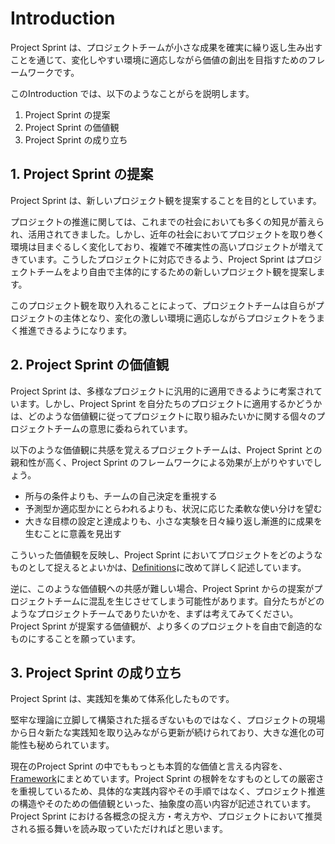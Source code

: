 # Introduction

Project Sprint は、プロジェクトチームが小さな成果を確実に繰り返し生み出すことを通じて、変化しやすい環境に適応しながら価値の創出を目指すためのフレームワークです。

このIntroduction では、以下のようなことがらを説明します。
  1. Project Sprint の提案
  2. Project Sprint の価値観
  3. Project Sprint の成り立ち

## 1. Project Sprint の提案

Project Sprint は、新しいプロジェクト観を提案することを目的としています。

プロジェクトの推進に関しては、これまでの社会においても多くの知見が蓄えられ、活用されてきました。しかし、近年の社会においてプロジェクトを取り巻く環境は目まぐるしく変化しており、複雑で不確実性の高いプロジェクトが増えてきています。こうしたプロジェクトに対応できるよう、Project Sprint はプロジェクトチームをより自由で主体的にするための新しいプロジェクト観を提案します。

このプロジェクト観を取り入れることによって、プロジェクトチームは自らがプロジェクトの主体となり、変化の激しい環境に適応しながらプロジェクトをうまく推進できるようになります。

## 2. Project Sprint の価値観

Project Sprint は、多様なプロジェクトに汎用的に適用できるように考案されています。しかし、Project Sprint を自分たちのプロジェクトに適用するかどうかは、どのような価値観に従ってプロジェクトに取り組みたいかに関する個々のプロジェクトチームの意思に委ねられています。

以下のような価値観に共感を覚えるプロジェクトチームは、Project Sprint との親和性が高く、Project Sprint のフレームワークによる効果が上がりやすいでしょう。

- 所与の条件よりも、チームの自己決定を重視する
- 予測型か適応型かにとらわれるよりも、状況に応じた柔軟な使い分けを望む
- 大きな目標の設定と達成よりも、小さな実験を日々繰り返し漸進的に成果を生むことに意義を見出す

こういった価値観を反映し、Project Sprint においてプロジェクトをどのようなものとして捉えるとよいかは、[Definitions](definitions.md)に改めて詳しく記述しています。

逆に、このような価値観への共感が難しい場合、Project Sprint からの提案がプロジェクトチームに混乱を生じさせてしまう可能性があります。自分たちがどのようなプロジェクトチームでありたいかを、まずは考えてみてください。Project Sprint が提案する価値観が、より多くのプロジェクトを自由で創造的なものにすることを願っています。

## 3. Project Sprint の成り立ち

Project Sprint は、実践知を集めて体系化したものです。

堅牢な理論に立脚して構築された揺るぎないものではなく、プロジェクトの現場から日々新たな実践知を取り込みながら更新が続けられており、大きな進化の可能性も秘められています。

現在のProject Sprint の中でももっとも本質的な価値と言える内容を、[Framework](framework.md)にまとめています。Project Sprint の根幹をなすものとしての厳密さを重視しているため、具体的な実践内容やその手順ではなく、プロジェクト推進の構造やそのための価値観といった、抽象度の高い内容が記述されています。Project Sprint における各概念の捉え方・考え方や、プロジェクトにおいて推奨される振る舞いを読み取っていただければと思います。
